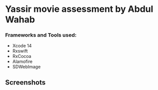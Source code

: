 # Yassir movie assessment by Abdul Wahab
### Frameworks and Tools used:
- Xcode 14
- Rxswift
- RxCocoa
- Alamofire
- SDWebImage

## Screenshots

